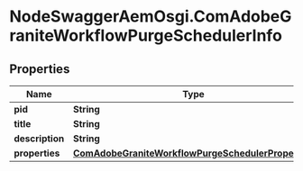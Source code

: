 # NodeSwaggerAemOsgi.ComAdobeGraniteWorkflowPurgeSchedulerInfo

## Properties
Name | Type | Description | Notes
------------ | ------------- | ------------- | -------------
**pid** | **String** |  | [optional] 
**title** | **String** |  | [optional] 
**description** | **String** |  | [optional] 
**properties** | [**ComAdobeGraniteWorkflowPurgeSchedulerProperties**](ComAdobeGraniteWorkflowPurgeSchedulerProperties.md) |  | [optional] 


